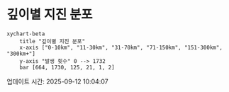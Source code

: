 # 깊이별 지진 분포

```mermaid
xychart-beta
    title "깊이별 지진 분포"
    x-axis ["0-10km", "11-30km", "31-70km", "71-150km", "151-300km", "300km+"]
    y-axis "발생 횟수" 0 --> 1732
    bar [664, 1730, 125, 21, 1, 2]
```

업데이트 시간: 2025-09-12 10:04:07
